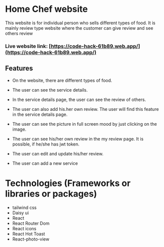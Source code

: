 # Home Chef website

This website is  for individual person who sells different types of food. It is mainly review type website where the customer can give review and see others review


### Live website link: [https://code-hack-61b89.web.app/](https://code-hack-61b89.web.app/)



## Features

* On the website, there are different types of food.

* The user can see the service details.

* In the service details page, the user can see the review of others.

* The user can also add his.her own review. The user will find this feature in the service details page.

* The user can see the picture in full screen mood by just clicking on the image.

* The user can see his/her own review in the my review page. It is possible, if he/she has jwt token.

* The user can edit and update his/her review.

* The user can add a new service

# Technologies (Frameworks or libraries or packages)

* tailwind css
* Daisy ui
* React
* React Router Dom
* React icons
* React Hot Toast
* React-photo-view 


